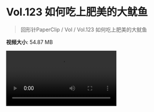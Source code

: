 # Vol.123 如何吃上肥美的大鱿鱼

> 回形针PaperClip / Vol / Vol.123 如何吃上肥美的大鱿鱼

**视频大小**: 54.87 MB

<div class="video"><video src="https://file.hsyhx.top/video/PaperClip/Vol/123.mp4" controls preload>🤔 您的浏览器不支持 video 标签</video></div>